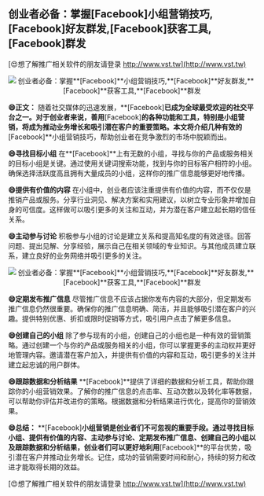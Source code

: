 ## **创业者必备：掌握**[Facebook]**小组营销技巧,**[Facebook]**好友群发,**[Facebook]**获客工具,**[Facebook]**群发**

[😍想了解推广相关软件的朋友请登录 http://www.vst.tw](http://www.vst.tw)

 <center><img src="https://vst.tw/MP4/tuiguang/png/0.png" alt="创业者必备：掌握**[Facebook]**小组营销技巧,**[Facebook]**好友群发,**[Facebook]**获客工具,**[Facebook]**群发"></center>

**😄正文：**
随着社交媒体的迅速发展，**[Facebook]**已成为全球最受欢迎的社交平台之一。对于创业者来说，善用**[Facebook]**的各种功能和工具，特别是小组营销，将成为推动业务增长和吸引潜在客户的重要策略。本文将介绍几种有效的**[Facebook]**小组营销技巧，帮助创业者在竞争激烈的市场中脱颖而出。

**😄寻找目标小组**
在**[Facebook]**上有无数的小组，寻找与你的产品或服务相关的目标小组是关键。通过使用关键词搜索功能，找到与你的目标客户相符的小组。确保选择活跃度高且拥有大量成员的小组，这样你的推广信息能够更好地传播。

**😄提供有价值的内容**
在小组中，创业者应该注重提供有价值的内容，而不仅仅是推销产品或服务。分享行业洞见、解决方案和实用建议，以树立专业形象并增加自身的可信度。这样做可以吸引更多的关注和互动，并为潜在客户建立起长期的信任关系。

**😄主动参与讨论**
积极参与小组的讨论是建立关系和提高知名度的有效途径。回答问题、提出见解、分享经验，展示自己在相关领域的专业知识。与其他成员建立联系，建立良好的业务网络并吸引更多的关注。

 <center><img src="https://vst.tw/MP4/tuiguang/png/8.png" alt="创业者必备：掌握**[Facebook]**小组营销技巧,**[Facebook]**好友群发,**[Facebook]**获客工具,**[Facebook]**群发"></center>

**😄定期发布推广信息**
尽管推广信息不应该占据你发布内容的大部分，但定期发布推广信息仍然很重要。确保你的推广信息明确、简洁，并且能够吸引潜在客户的兴趣。提供特别优惠、折扣或限时促销等方式，吸引用户点击了解更多信息。

**😄创建自己的小组**
除了参与现有的小组，创建自己的小组也是一种有效的营销策略。通过创建一个与你的产品或服务相关的小组，你可以掌握更多的主动权并更好地管理内容。邀请潜在客户加入，并提供有价值的内容和互动，吸引更多的关注并建立起忠诚的用户群体。

**😄跟踪数据和分析结果**
**[Facebook]**提供了详细的数据和分析工具，帮助你跟踪你的小组营销效果。了解你的推广信息的点击率、互动次数以及转化率等数据，可以帮助你评估并改进你的策略。根据数据和分析结果进行优化，提高你的营销效果。

**😄总结：**
**[Facebook]**小组营销是创业者们不可忽视的重要手段。通过寻找目标小组、提供有价值的内容、主动参与讨论、定期发布推广信息、创建自己的小组以及跟踪数据和分析结果，创业者们可以更好地利用**[Facebook]**的平台优势，吸引潜在客户并推动业务增长。记住，成功的营销需要时间和耐心，持续的努力和改进才能取得长期的效益。

[😍想了解推广相关软件的朋友请登录 http://www.vst.tw](http://www.vst.tw)



